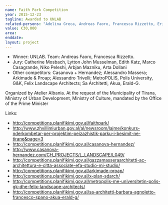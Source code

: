 ```yaml
---
name: Faith Park Competition
year: 2015-12-23
tagline: Awarded to UNLAB
related-persons: "Adelina Greca, Andreas Faoro, Francesca Rizzetto, Erion Veliaj, Eglantina Gjermeni, Mirela Kumbaro, Edi Rama, Catherine Mosbach, Lytton John Musselman, Edith Katz, Marco Casagrande, Niko Peleshi, Arbjan Mazniku, Arta Dollani"
value: €30,000
area:
enddate:
layout: project
---
```

* Winner: UNLAB. Team: Andreas Faoro, Francesca Rizzetto.
* Jury: Catherine Mosbach, Lytton John Musselman, Edith Katz, Marco Casagrande, Niko Peleshi, Arbjan Mazniku, Arta Dollani
* Other competitors: Casanova + Hernandez; Alessandro Massera; Arkimade & Proap; Alessandro Trivelli; MetroPOLIS, Polis University, G&K, Felix Landscape Architects; Sa Architetti, Akua, Erald-G.

Organized by Atelier Albania.
At the request of the Municipality of Tirana, Ministry of Urban Development, Ministry of Culture, mandated by the Office of the Prime Minister



Links:
* <http://competitions.planifikimi.gov.al/faithpark/>
* <http://www.zhvillimiurban.gov.al/al/newsroom/lajme/konkurs-nderkombetar-per-projektim-peizazhistik-parku-i-besimit-ne-tirane&page=3>
* <http://competitions.planifikimi.gov.al/casanova-hernandez/>
* <http://www.casanova-hernandez.com/CH_PROJECTS/L_LANDSCAPE/L049/>
* <http://competitions.planifikimi.gov.al/gazzamasseraarchitetti-ac-architettura-e-citta-associate-efa-studio-mj-studio/>
* <http://competitions.planifikimi.gov.al/arkimade-proap/>
* <http://competitions.planifikimi.gov.al/x-plan-sdarch/>
* <http://competitions.planifikimi.gov.al/metropolis-me-universitetin-polis-gk-dhe-felix-landscape-architects/>
* <http://competitions.planifikimi.gov.al/sa-architetti-barbara-agnoletto-francesco-spano-akua-erald-g/>
